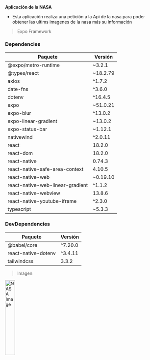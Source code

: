 **Aplicación de la NASA**
- Esta aplicación realiza una petición a la Api de la nasa para poder obtener las ultims imagenes de la nasa más su información
> Expo Framework

### Dependencies

| Paquete                        | Versión   |
| ------------------------------ | --------- |
| @expo/metro-runtime            | ~3.2.1    |
| @types/react                   | ~18.2.79  |
| axios                          | ^1.7.2    |
| date-fns                       | ^3.6.0    |
| dotenv                         | ^16.4.5   |
| expo                           | ~51.0.21  |
| expo-blur                      | ^13.0.2   |
| expo-linear-gradient           | ~13.0.2   |
| expo-status-bar                | ~1.12.1   |
| nativewind                     | ^2.0.11   |
| react                          | 18.2.0    |
| react-dom                      | 18.2.0    |
| react-native                   | 0.74.3    |
| react-native-safe-area-context | 4.10.5    |
| react-native-web               | ~0.19.10  |
| react-native-web-linear-gradient | ^1.1.2 |
| react-native-webview           | 13.8.6    |
| react-native-youtube-iframe    | ^2.3.0    |
| typescript                     | ~5.3.3    |

### DevDependencies

| Paquete              | Versión  |
| -------------------- | -------- |
| @babel/core          | ^7.20.0  |
| react-native-dotenv  | ^3.4.11  |
| tailwindcss          | 3.3.2    |
> Imagen
<img src="https://github.com/user-attachments/assets/4ef3db65-d12e-45e7-9ba6-980466c3e696" alt="NASA Image" width="25%" />
